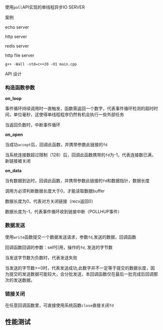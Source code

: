
使用`poll`API实现的单线程异步IO SERVER


案例 

echo server

http server

redis server

http file server


```
g++ -Wall -std=c++20 -O1 main.cpp
```

API 设计

### 构造函数参数

**on_loop**

事件循环持续调用时一直触发，函数需返回一个数字，代表事件循环检测的超时时间，单位毫秒，这使得单线程程序仍然有机会执行一些外部任务

当返回负数时，中断事件循环

**on_open**

当成功`accept`后，回调此函数，并携带参数此链接的`fd`

当系统连接数超过限制（128）后，回调此函数携带的`fd`为-1，代表连接数已满，新链接被关闭

**on_data**

当有数据到达时，回调此函数，并携带参数此链接的`fd`和数据指针，数据长度

调用方必须判断数据长度大于0，才能读取数据buffer

数据长度为0，代表对方关闭链接（recv返回0）

数据长度为-1，代表事件循环收到链接中断（POLLHUP事件）

### 数据发送

使用`write`函数提交一个数据发送请求，参数`fd`,发送的数据，回调函数

回调函数回调的参数：self引用，操作的`fd`, 发送的字节数

当发送字节数为负数时，代表发送失败

当发送的字节数>=0时，代表发送成功,此数字并不一定等于提交的数据长度，因为提交的发送数据可能较大，会分批发送，本回调函数仅在最后一批完成后回调那次的发送数据。


### 链接关闭

在任意回调函数里，可直接使用系统函数`close`直接关闭`fd`


## 性能测试


